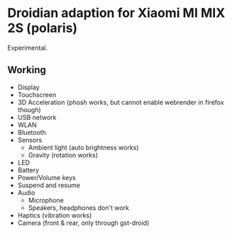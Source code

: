 # Droidian adaption for Xiaomi MI MIX 2S (polaris)

Experimental.

## Working

- Display
- Touchscreen
- 3D Acceleration (phosh works, but cannot enable webrender in firefox though)
- USB network
- WLAN
- Bluetooth
- Sensors
    - Ambient light (auto brightness works)
    - Gravity (rotation works)
- LED
- Battery
- Power/Volume keys
- Suspend and resume
- Audio
    - Microphone
    - Speakers, headphones don't work
- Haptics (vibration works)
- Camera (front & rear, only through gst-droid)
